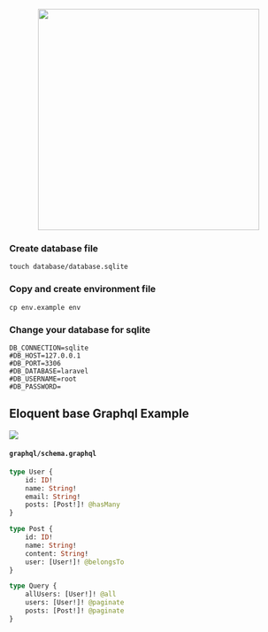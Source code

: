 <p align="center"><a href="https://laravel.com" target="_blank"><img src="https://raw.githubusercontent.com/laravel/art/master/logo-lockup/5%20SVG/2%20CMYK/1%20Full%20Color/laravel-logolockup-cmyk-red.svg" width="400"></a></p>

### Create database file
```touch database/database.sqlite```

### Copy and create environment file
```cp env.example env```

### Change your database for sqlite
```
DB_CONNECTION=sqlite
#DB_HOST=127.0.0.1
#DB_PORT=3306
#DB_DATABASE=laravel
#DB_USERNAME=root
#DB_PASSWORD=
```

## Eloquent base Graphql Example

![](screens/s1.png)


#### ```graphql/schema.graphql```
```graphql
type User {
    id: ID!
    name: String!
    email: String!
    posts: [Post!]! @hasMany
}

type Post {
    id: ID!
    name: String!
    content: String!
    user: [User!]! @belongsTo
}

type Query {
    allUsers: [User!]! @all
    users: [User!]! @paginate
    posts: [Post!]! @paginate
}
```
